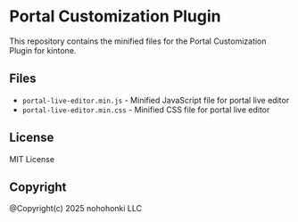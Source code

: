 # Portal Customization Plugin

This repository contains the minified files for the Portal Customization Plugin for kintone.

## Files

- `portal-live-editor.min.js` - Minified JavaScript file for portal live editor
- `portal-live-editor.min.css` - Minified CSS file for portal live editor

## License

MIT License

## Copyright

@Copyright(c) 2025 nohohonki LLC
